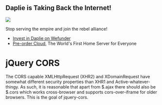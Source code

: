 Daplie is Taking Back the Internet!
--------------

[![](https://daplie.github.com/igg/images/ad-developer-rpi-white-890x275.jpg?v2)](https://daplie.com/preorder/)

Stop serving the empire and join the rebel alliance!

* [Invest in Daplie on Wefunder](https://daplie.com/invest/)
* [Pre-order Cloud](https://daplie.com/preorder/), The World's First Home Server for Everyone

# jQuery CORS

The CORS capable XMLHttpRequest (XHR2) and XDomainRequest have somewhat different security properties than XHR1 and Active-whatever-thingy. As such, it is reasonable that apart from $.ajax there should also be $.cors which works cross-browser and supports cors-over-iframe for older browsers. This is the goal of jquery-cors.

